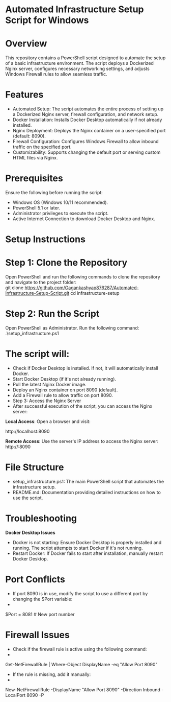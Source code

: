 # Automated Infrastructure Setup Script for Windows
# Overview
This repository contains a PowerShell script designed to automate the setup of a basic infrastructure environment. The script deploys a Dockerized Nginx server, configures necessary networking settings, and adjusts Windows Firewall rules to allow seamless traffic.  
# Features
- Automated Setup: The script automates the entire process of setting up a Dockerized Nginx server, firewall configuration, and network setup.
- Docker Installation: Installs Docker Desktop automatically if not already installed.
- Nginx Deployment: Deploys the Nginx container on a user-specified port (default: 8090).
- Firewall Configuration: Configures Windows Firewall to allow inbound traffic on the specified port.
- Customizability: Supports changing the default port or serving custom HTML files via Nginx.
 # Prerequisites
Ensure the following before running the script:
- Windows OS (Windows 10/11 recommended).
- PowerShell 5.1 or later.
- Administrator privileges to execute the script.
- Active Internet Connection to download Docker Desktop and Nginx.
# Setup Instructions
# Step 1: Clone the Repository
Open PowerShell and run the following commands to clone the repository and navigate to the project folder:  
git clone https://github.com/Gagankashyap876287/Automated-Infrastructure-Setup-Script.git
cd infrastructure-setup
# Step 2: Run the Script
Open PowerShell as Administrator.
Run the following command:
.\setup_infrastructure.ps1
# The script will:
- Check if Docker Desktop is installed. If not, it will automatically install Docker.
- Start Docker Desktop (if it's not already running).
- Pull the latest Nginx Docker image.
- Deploy an Nginx container on port 8090 (default).
- Add a Firewall rule to allow traffic on port 8090.
- Step 3: Access the Nginx Server
- After successful execution of the script, you can access the Nginx server:

**Local Access**: Open a browser and visit:  

http://localhost:8090  

**Remote Access**: Use the server's IP address to access the Nginx server:
http://<your-ip-address>:8090
# File Structure
- setup_infrastructure.ps1: The main PowerShell script that automates the infrastructure setup.
- README.md: Documentation providing detailed instructions on how to use the script.
# Troubleshooting
**Docker Desktop Issues**  

- Docker is not starting: Ensure Docker Desktop is properly installed and running. The script attempts to start Docker if it's not running.
- Restart Docker: If Docker fails to start after installation, manually restart Docker Desktop.
# Port Conflicts
- If port 8090 is in use, modify the script to use a different port by changing the $Port variable:
- 
$Port = 8081  # New port number
# Firewall Issues
- Check if the firewall rule is active using the following command:
- 
Get-NetFirewallRule | Where-Object DisplayName -eq "Allow Port 8090"
- If the rule is missing, add it manually:
- 
New-NetFirewallRule -DisplayName "Allow Port 8090" -Direction Inbound -LocalPort 8090 -P



